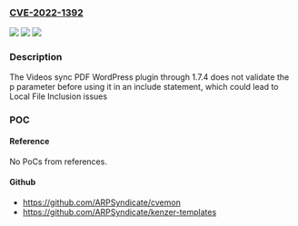 ### [CVE-2022-1392](https://cve.mitre.org/cgi-bin/cvename.cgi?name=CVE-2022-1392)
![](https://img.shields.io/static/v1?label=Product&message=Videos%20sync%20PDF&color=blue)
![](https://img.shields.io/static/v1?label=Version&message=1.7.4%3C%3D%201.7.4%20&color=brighgreen)
![](https://img.shields.io/static/v1?label=Vulnerability&message=CWE-22%20Improper%20Limitation%20of%20a%20Pathname%20to%20a%20Restricted%20Directory%20('Path%20Traversal')&color=brighgreen)

### Description

The Videos sync PDF WordPress plugin through 1.7.4 does not validate the p parameter before using it in an include statement, which could lead to Local File Inclusion issues

### POC

#### Reference
No PoCs from references.

#### Github
- https://github.com/ARPSyndicate/cvemon
- https://github.com/ARPSyndicate/kenzer-templates

